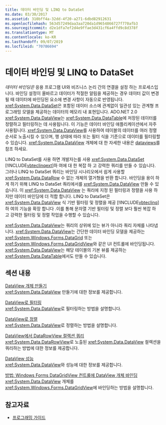 ```yaml
---
title: 데이터 바인딩 및 LINQ to DataSet
ms.date: 03/30/2017
ms.assetid: 310bff4a-32dd-4f20-a271-6dbd82912631
ms.openlocfilehash: 563d57249daa3aa720da1d9654866727f770afb3
ms.sourcegitcommit: d2e1dfa7ef2d4e9ffae3d431cf6a4ffd9c8d378f
ms.translationtype: MT
ms.contentlocale: ko-KR
ms.lasthandoff: 09/07/2019
ms.locfileid: "70786694"
---
```

# <a name="data-binding-and-linq-to-dataset"></a>데이터 바인딩 및 LINQ to DataSet
*데이터 바인딩은* 응용 프로그램 UI와 비즈니스 논리 간의 연결을 설정 하는 프로세스입니다. 바인딩 설정이 올바르고 데이터가 적절한 알림을 제공하는 경우 데이터 값이 변경될 때 데이터에 바인딩된 요소에 변경 사항이 자동으로 반영됩니다. <xref:System.Data.DataSet>은 포함된 데이터 소스에 관계없이 일관성 있는 관계형 프로그래밍 모델을 제공하는 데이터의 메모리 내 표현입니다. ADO.NET 2.0 <xref:System.Data.DataView>는 <xref:System.Data.DataTable>에 저장된 데이터를 정렬하고 필터링하는 데 사용됩니다. 이 기능은 데이터 바인딩 애플리케이션에서 자주 사용됩니다. <xref:System.Data.DataView>를 사용하여 테이블의 데이터를 여러 정렬 순서로 노출시킬 수 있으며, 행 상태에 따라 또는 필터 식을 기준으로 데이터를 필터링할 수 있습니다. <xref:System.Data.DataView> 개체에 대 한 자세한 내용은 [dataviews](./dataset-datatable-dataview/dataviews.md)를 참조 하세요.  
  
 LINQ to DataSet를 사용 하면 개발자는를 사용 <xref:System.Data.DataSet> [!INCLUDE[vbteclinqext](../../../../includes/vbteclinqext-md.md)]하 여에 대 한 복잡 하 고 강력한 쿼리를 만들 수 있습니다. 그러나 LINQ to DataSet 쿼리는 바인딩 시나리오에서 쉽게 사용할 <xref:System.Data.DataRow> 수 없는 개체의 열거형을 반환 합니다. 바인딩을 용이 하 게 하기 위해 LINQ to DataSet 쿼리에서를 <xref:System.Data.DataView> 만들 수 있습니다. 이 <xref:System.Data.DataView> 는 쿼리에 지정 된 필터링과 정렬을 사용 하지만 데이터 바인딩에 더 적합 합니다. LINQ to DataSet은 <xref:System.Data.DataView> 식 기반 필터링 및 정렬을 제공 [!INCLUDE[vbteclinq](../../../../includes/vbteclinq-md.md)] 하 여의 기능을 확장 합니다 .이를 통해 문자열 기반 필터링 및 정렬 보다 훨씬 복잡 하 고 강력한 필터링 및 정렬 작업을 수행할 수 있습니다.  
  
 <xref:System.Data.DataView>는 쿼리의 상위에 있는 뷰가 아니라 쿼리 자체를 나타냅니다. <xref:System.Data.DataView>는 간단한 데이터 바인딩 모델을 제공하는 <xref:System.Windows.Forms.DataGrid> 또는 <xref:System.Windows.Forms.DataGridView>와 같은 UI 컨트롤에 바인딩됩니다. <xref:System.Data.DataView>는 해당 테이블의 기본 뷰를 제공하는 <xref:System.Data.DataTable>에서도 만들 수 있습니다.  
  
## <a name="in-this-section"></a>섹션 내용  
 [DataView 개체 만들기](creating-a-dataview-object-linq-to-dataset.md)  
 <xref:System.Data.DataView> 만들기에 대한 정보를 제공합니다.  
  
 [DataView로 필터링](filtering-with-dataview-linq-to-dataset.md)  
 <xref:System.Data.DataView>로 필터링하는 방법을 설명합니다.  
  
 [DataView로 정렬](sorting-with-dataview-linq-to-dataset.md)  
 <xref:System.Data.DataView>로 정렬하는 방법을 설명합니다.  
  
 [DataView에서 DataRowView 컬렉션 쿼리](querying-the-datarowview-collection-in-a-dataview.md)  
 <xref:System.Data.DataRowView>로 노출된 <xref:System.Data.DataView> 컬렉션을 쿼리하는 방법에 대한 정보를 제공합니다.  
  
 [DataView 성능](dataview-performance.md)  
 <xref:System.Data.DataView>와 성능에 대한 정보를 제공합니다.  
  
 [방법: Windows Forms DataGridView 컨트롤에 DataView 개체 바인딩](how-to-bind-a-dataview-object-to-a-winforms-datagridview-control.md)  
 <xref:System.Data.DataView> 개체를 <xref:System.Windows.Forms.DataGridView>에 바인딩하는 방법을 설명합니다.  
  
## <a name="see-also"></a>참고자료

- [프로그래밍 가이드](programming-guide-linq-to-dataset.md)
